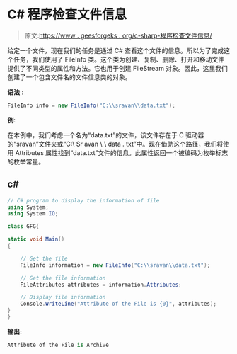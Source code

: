 # C# 程序检查文件信息

> 原文:[https://www . geesforgeks . org/c-sharp-程序检查文件信息/](https://www.geeksforgeeks.org/c-sharp-program-to-check-the-information-of-the-file/)

给定一个文件，现在我们的任务是通过 C# 查看这个文件的信息。所以为了完成这个任务，我们使用了 FileInfo 类。这个类为创建、复制、删除、打开和移动文件提供了不同类型的属性和方法。它也用于创建 FileStream 对象。因此，这里我们创建了一个包含文件名的文件信息类的对象。

**语法** :

```cs
FileInfo info = new FileInfo("C:\\sravan\\data.txt"); 
```

**例**:

在本例中，我们考虑一个名为“data.txt”的文件，该文件存在于 C 驱动器的“sravan”文件夹或“C:\ Sr avan \ \ data . txt”中。现在借助这个路径，我们将使用 Attributes 属性找到“data.txt”文件的信息。此属性返回一个被编码为枚举标志的枚举常量。

## c#

```cs
// C# program to display the information of file
using System;
using System.IO;

class GFG{

static void Main()
{

    // Get the file 
    FileInfo information = new FileInfo("C:\\sravan\\data.txt");

    // Get the file information
    FileAttributes attributes = information.Attributes;

    // Display file information
    Console.WriteLine("Attribute of the File is {0}", attributes);
}
}
```

**输出:**

```cs
Attribute of the File is Archive
```